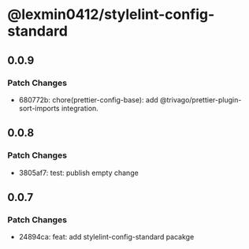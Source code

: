 # @lexmin0412/stylelint-config-standard

## 0.0.9

### Patch Changes

- 680772b: chore(prettier-config-base): add @trivago/prettier-plugin-sort-imports integration.

## 0.0.8

### Patch Changes

- 3805af7: test: publish empty change

## 0.0.7

### Patch Changes

- 24894ca: feat: add stylelint-config-standard pacakge

